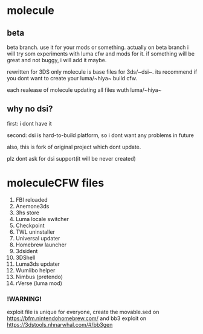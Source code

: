 # molecule
## beta
beta branch. use it for your mods or something. actually on beta branch i will try som experiments with luma cfw and mods for it. if something will be great and not buggy, i will add it maybe.

rewritten for 3DS only
molecule is base files for 3ds/~dsi~. its recommend if you dont want to create your luma/~hiya~ build cfw.

each realease of molecule updating all files wuth luma/~hiya~
## why no dsi?
first: i dont have it

second: dsi is hard-to-build platform, so i dont want any problems in future

also, this is fork of original project which dont update.

plz dont ask for dsi support(it will be never created)

# moleculeCFW files

1. FBI reloaded
2. Anemone3ds
3. 3hs store
4. Luma locale switcher
5. Checkpoint
6. TWL uninstaller
7. Universal updater
8. Homebrew launcher
9. 3dsident
10. 3DShell
11. Luma3ds updater
13. Wumiibo helper
14. Nimbus (pretendo)
15. rVerse (luma mod)

### !WARNING!

exploit file is unique for everyone, create the movable.sed on https://bfm.nintendohomebrew.com/ and bb3 exploit on https://3dstools.nhnarwhal.com/#/bb3gen

